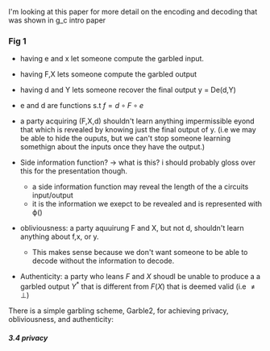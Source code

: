 I'm looking at this paper for more detail on the encoding and decoding that was shown in g_c intro paper

### Fig 1
* having e and x let someone compute the garbled input.
* having F,X lets someone compute the garbled output
* having d and Y lets someone recover the final output y = De(d,Y)
* e and d are functions s.t $f = d \circ F \circ e$

* a party acquiring (F,X,d) shouldn't learn anything impermissible eyond that which is revealed by knowing just the final output of y. (i.e we may be able to hide the ouputs, but we can't stop someone learning somethign about the inputs once they have the output.)

* Side information function? -> what is this? i should probably gloss over this for the presentation though.
    * a side information function may reveal the length of the a circuits input/output
    * it is the information we exepct to be revealed and is represented with $\mathbb{\phi}()$

* obliviousness: a party aquuirung F and X, but not d, shouldn't learn anything about f,x, or y.
    * This makes sense because we don't want someone to be able to decode without the information to decode.
* Authenticity: a party who leans $F$ and $X$ shoudl be unable to produce a a garbled output $Y^{*}$ that is different from $F(X)$ that is deemed valid (i.e $\neq \perp$)


There is a simple garbling scheme, Garble2, for achieving privacy, obliviousness, and authenticity:

##### 3.4 privacy
